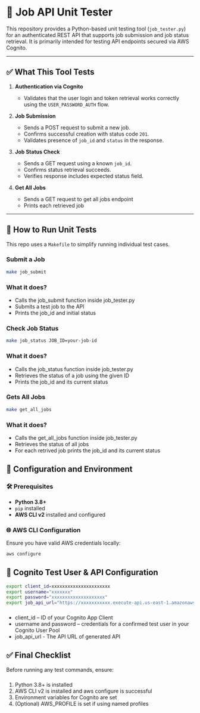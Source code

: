 # 🧪 Job API Unit Tester

This repository provides a Python-based unit testing tool (`job_tester.py`) for an authenticated REST API that supports job submission and job status retrieval. It is primarily intended for testing API endpoints secured via AWS Cognito.

---

## ✅ What This Tool Tests

1. **Authentication via Cognito**
   - Validates that the user login and token retrieval works correctly using the `USER_PASSWORD_AUTH` flow.

2. **Job Submission**
   - Sends a POST request to submit a new job.
   - Confirms successful creation with status code `201`.
   - Validates presence of `job_id` and `status` in the response.

3. **Job Status Check**
   - Sends a GET request using a known `job_id`.
   - Confirms status retrieval succeeds.
   - Verifies response includes expected status field.

4. **Get All Jobs**
   - Sends a GET request to get all jobs endpoint
   - Prints each retrieved job
---

## 🧪 How to Run Unit Tests

This repo uses a `Makefile` to simplify running individual test cases.

### Submit a Job

```bash
make job_submit
```
### What it does?
* Calls the job_submit function inside job_tester.py
* Submits a test job to the API
* Prints the job_id and initial status

### Check Job Status

```bash
make job_status JOB_ID=your-job-id
```
### What it does?
* Calls the job_status function inside job_tester.py
* Retrieves the status of a job using the given ID
* Prints the job_id and its current status

### Gets All Jobs

```bash
make get_all_jobs
```
### What it does?
* Calls the get_all_jobs function inside job_tester.py
* Retrieves the status of all jobs
* For each retrived job prints the job_id and its current status

## 🔧 Configuration and Environment

### 🛠️ Prerequisites

- **Python 3.8+**
- `pip` installed
- **AWS CLI v2** installed and configured

### 🌐 AWS CLI Configuration

Ensure you have valid AWS credentials locally:

```bash
aws configure
```

##  🧪 Cognito Test User & API Configuration
```bash
export client_id=xxxxxxxxxxxxxxxxxxxxxx
export username="xxxxxxx"
export password="xxxxxxxxxxxxxxxxxxxx"
export job_api_url="https://xxxxxxxxxxx.execute-api.us-east-1.amazonaws.com/dev/job"
```

###
* client_id – ID of your Cognito App Client
* username and password – credentials for a confirmed test user in your Cognito User Pool
* job_api_url - The API URL of generated API

## ✅ Final Checklist
Before running any test commands, ensure:
### 
1. Python 3.8+ is installed
2. AWS CLI v2 is installed and aws configure is successful
3. Environment variables for Cognito are set
4. (Optional) AWS_PROFILE is set if using named profiles

